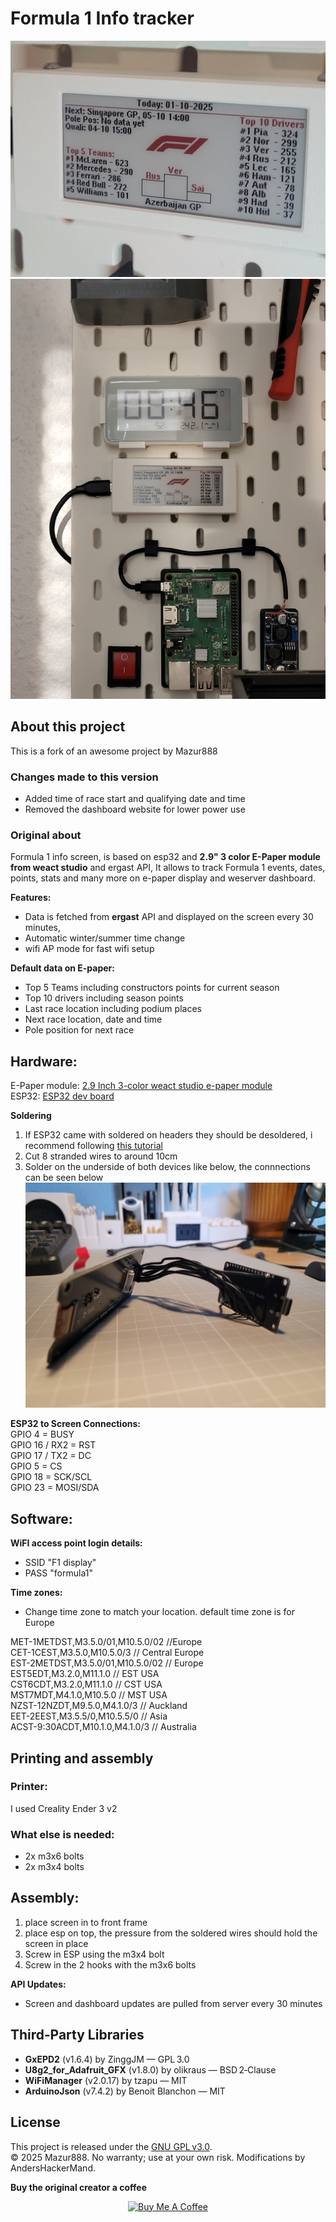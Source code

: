 # Formula 1 Info tracker  
![mounted2](F1/pictures/mounted2.jpg)
![mounted1](F1/pictures/mounted1.jpg)
## About this project  
This is a fork of an awesome project by Mazur888 
### Changes made to this version
- Added time of race start and qualifying date and time
- Removed the dashboard website for lower power use 
### Original about
Formula 1 info screen, is based on esp32 and **2.9"  3 color E-Paper module from weact studio** and ergast API, It allows to track Formula 1 events, dates, points, stats and many more on e-paper display and weserver dashboard.  
  
**Features:**  
  
- Data is fetched from **ergast** API and displayed on the screen every 30 minutes,  
- Automatic winter/summer time change  
- wifi AP mode for fast wifi setup  
    
**Default data on E-paper:**  
  
- Top 5 Teams including constructors points for current season   
- Top 10 drivers including season points   
- Last race location including podium places   
- Next race location, date and time  
- Pole position for next race  

  
## **Hardware:**  
E-Paper module: [2.9 Inch 3-color weact studio e-paper module](https://www.aliexpress.com/item/1005005183232092.html?spm=a2g0o.productlist.main.2.d29e43e0C0sZmD&algo_pvid=ab08f407-4a25-4efe-bcc8-adf1ec59051f&algo_exp_id=ab08f407-4a25-4efe-bcc8-adf1ec59051f-1&pdp_ext_f=%7B%22order%22%3A%22740%22%2C%22eval%22%3A%221%22%7D&pdp_npi=4%40dis%21GBP%2126.76%217.09%21%21%21251.74%2166.72%21%40211b813b17533132046734689e8b5e%2112000032024103612%21sea%21UK%210%21ABX&curPageLogUid=xo1fotgOXa89&utparam-url=scene%3Asearch%7Cquery_from%3A)  
ESP32: [ESP32 dev board](https://www.aliexpress.com/item/1005010047681414.html?spm=a2g0o.productlist.main.1.30ec1b2cBcUzxq&algo_pvid=14b9ba4f-94ec-4696-9887-1cc359ec1b20&algo_exp_id=14b9ba4f-94ec-4696-9887-1cc359ec1b20-0&pdp_ext_f=%7B%22order%22%3A%225%22%2C%22eval%22%3A%221%22%2C%22fromPage%22%3A%22search%22%7D&pdp_npi=6%40dis%21DKK%2178.46%2128.25%21%21%2185.80%2130.89%21%40211b61ae17593335981955231ef35b%2112000050947514964%21sea%21DK%21938313092%21X%211%210%21n_tag%3A-29919%3Bd%3A570e4a5%3Bm03_new_user%3A-29895&curPageLogUid=9CoVqIbFTJsd&utparam-url=scene%3Asearch%7Cquery_from%3A%7Cx_object_id%3A1005010047681414%7C_p_origin_prod%3A)

**Soldering**
1. If ESP32 came with soldered on headers they should be desoldered, i recommend following [this tutorial](https://www.instructables.com/How-to-Desolder-Headers/) 
2. Cut 8 stranded wires to around 10cm
3. Solder on the underside of both devices like below, the connnections can be seen below
![ForSoldering](F1/pictures/ForSoldering.jpg)

**ESP32 to Screen Connections:**  
GPIO 4 = BUSY  
GPIO 16 / RX2 = RST  
GPIO 17 / TX2 = DC  
GPIO 5 = CS  
GPIO 18  = SCK/SCL  
GPIO 23 = MOSI/SDA  

## **Software:**
**WiFI access point login details:**  
- SSID "F1 display"  
- PASS "formula1"  
  
**Time zones:**  
- Change time zone to match your location. default time zone is for Europe  
  
MET-1METDST,M3.5.0/01,M10.5.0/02   //Europe  
CET-1CEST,M3.5.0,M10.5.0/3         // Central Europe  
EST-2METDST,M3.5.0/01,M10.5.0/02   // Europe  
EST5EDT,M3.2.0,M11.1.0           // EST USA  
CST6CDT,M3.2.0,M11.1.0           // CST USA  
MST7MDT,M4.1.0,M10.5.0           // MST USA  
NZST-12NZDT,M9.5.0,M4.1.0/3      // Auckland  
EET-2EEST,M3.5.5/0,M10.5.5/0     // Asia  
ACST-9:30ACDT,M10.1.0,M4.1.0/3   // Australia  

## Printing and assembly

### Printer:  
I used Creality Ender 3 v2

### What else is needed:  
- 2x m3x6 bolts
- 2x m3x4 bolts

## Assembly:  
1. place screen in to front frame   
2. place esp on top, the pressure from the soldered wires should hold the screen in place
3. Screw in ESP using the m3x4 bolt
4. Screw in the 2 hooks with the m3x6 bolts

**API Updates:**  
- Screen and dashboard updates are pulled from server every 30 minutes

## **Third‑Party Libraries**  
- **GxEPD2** (v1.6.4) by ZinggJM — GPL 3.0  
- **U8g2_for_Adafruit_GFX** (v1.8.0) by olikraus — BSD 2‑Clause  
- **WiFiManager** (v2.0.17) by tzapu — MIT  
- **ArduinoJson** (v7.4.2) by Benoit Blanchon — MIT

  
## License
This project is released under the [GNU GPL v3.0](LICENSE).  
© 2025 Mazur888. No warranty; use at your own risk.
Modifications by AndersHackerMand.

**Buy the original creator a coffee**
<p align="center">
<a href="https://www.buymeacoffee.com/mazur888" target="_blank"><img src="https://cdn.buymeacoffee.com/buttons/default-orange.png" alt="Buy Me A Coffee" height="35" width="auto"></a>
</p>
